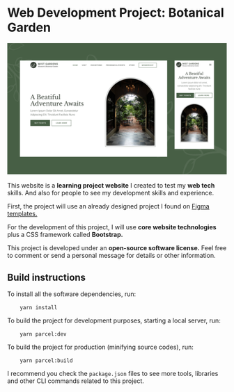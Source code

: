 # Web Development Project: Botanical Garden

![Hero Image](./botanical-garden.png)

This website is a **learning project website** I created to test my **web tech** skills. And also for people to see my development skills and experience.

First, the project will use an already designed project I found on [Figma templates.](https://www.figma.com/community/file/1055618288526017668/botanical-garden-community)

For the development of this project, I will use **core website technologies** plus a CSS framework called **Bootstrap.**

This project is developed under an **open-source software license.** Feel free to comment or send a personal message for details or other information.

## Build instructions

To install all the software dependencies, run:

```cli
    yarn install
```

To build the project for development purposes, starting a local server, run:

```cli
    yarn parcel:dev
```

To build the project for production (minifying source codes), run:

```cli
    yarn parcel:build
```

I recommend you check the `package.json` files to see more tools, libraries and other CLI commands related to this project.

